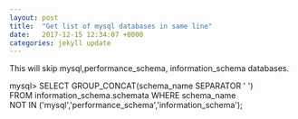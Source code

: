 ```yaml
---
layout: post
title:  "Get list of mysql databases in same line"
date:   2017-12-15 12:34:07 +0000
categories: jekyll update
---
```

This will skip mysql,performance_schema, information_schema databases.

mysql> SELECT GROUP_CONCAT(schema_name SEPARATOR ' ') \
FROM information_schema.schemata WHERE schema_name \
NOT IN ('mysql','performance_schema','information_schema');

